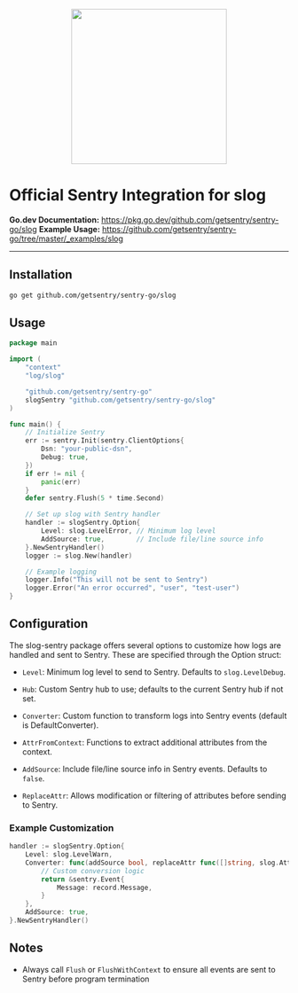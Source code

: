 <p align="center">
  <a href="https://sentry.io" target="_blank" align="center">
    <img src="https://sentry-brand.storage.googleapis.com/sentry-logo-black.png" width="280">
  </a>
  <br />
</p>

# Official Sentry Integration for slog

**Go.dev Documentation:** https://pkg.go.dev/github.com/getsentry/sentry-go/slog
**Example Usage:** https://github.com/getsentry/sentry-go/tree/master/_examples/slog

---

## Installation

```sh
go get github.com/getsentry/sentry-go/slog

```

## Usage

```go
package main

import (
	"context"
	"log/slog"

	"github.com/getsentry/sentry-go"
	slogSentry "github.com/getsentry/sentry-go/slog"
)

func main() {
	// Initialize Sentry
	err := sentry.Init(sentry.ClientOptions{
		Dsn: "your-public-dsn",
		Debug: true,
	})
	if err != nil {
		panic(err)
	}
	defer sentry.Flush(5 * time.Second)

	// Set up slog with Sentry handler
	handler := slogSentry.Option{
		Level: slog.LevelError, // Minimum log level
		AddSource: true,        // Include file/line source info
	}.NewSentryHandler()
	logger := slog.New(handler)

	// Example logging
	logger.Info("This will not be sent to Sentry")
	logger.Error("An error occurred", "user", "test-user")
}
```

## Configuration

The slog-sentry package offers several options to customize how logs are handled and sent to Sentry. These are specified through the Option struct:

- `Level`: Minimum log level to send to Sentry. Defaults to `slog.LevelDebug`.

- `Hub`: Custom Sentry hub to use; defaults to the current Sentry hub if not set.

- `Converter`: Custom function to transform logs into Sentry events (default is DefaultConverter).

- `AttrFromContext`: Functions to extract additional attributes from the context.

- `AddSource`: Include file/line source info in Sentry events. Defaults to `false`.

- `ReplaceAttr`:  Allows modification or filtering of attributes before sending to Sentry.


### Example Customization

```go
handler := slogSentry.Option{
	Level: slog.LevelWarn,
	Converter: func(addSource bool, replaceAttr func([]string, slog.Attr) slog.Attr, attrs []slog.Attr, groups []string, record *slog.Record, hub *sentry.Hub) *sentry.Event {
		// Custom conversion logic
		return &sentry.Event{
			Message: record.Message,
		}
	},
	AddSource: true,
}.NewSentryHandler()
```

## Notes

- Always call `Flush` or `FlushWithContext` to ensure all events are sent to Sentry before program termination
